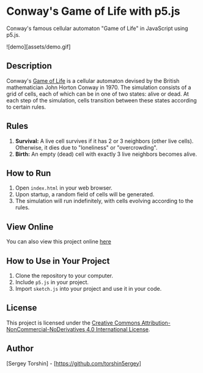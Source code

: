 # Conway's Game of Life with p5.js

Conway's famous cellular automaton "Game of Life" in JavaScript using p5.js.

![demo][assets/demo.gif]

## Description

Conway's [Game of Life](https://en.wikipedia.org/wiki/Conway's_Game_of_Life) is a cellular automaton devised by the British mathematician John Horton Conway in 1970. The simulation consists of a grid of cells, each of which can be in one of two states: alive or dead. At each step of the simulation, cells transition between these states according to certain rules.

## Rules

1. **Survival:** A live cell survives if it has 2 or 3 neighbors (other live cells). Otherwise, it dies due to "loneliness" or "overcrowding".
2. **Birth:** An empty (dead) cell with exactly 3 live neighbors becomes alive.

## How to Run

1. Open `index.html` in your web browser.
2. Upon startup, a random field of cells will be generated.
3. The simulation will run indefinitely, with cells evolving according to the rules.

## View Online

You can also view this project online [here](https://editor.p5js.org/torshin5ergey/full/GNVlnPY3O)

## How to Use in Your Project

1. Clone the repository to your computer.
2. Include `p5.js` in your project.
3. Import `sketch.js` into your project and use it in your code.

## License

This project is licensed under the [Creative Commons Attribution-NonCommercial-NoDerivatives 4.0 International License](https://creativecommons.org/licenses/by-nc-nd/4.0/).

## Author

[Sergey Torshin] - [https://github.com/torshin5ergey]
